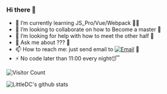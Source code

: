 ### Hi there 👋

- 🌱 I’m currently learning JS_Pro/Vue/Webpack 😶‍🌫️
- 👯 I’m looking to collaborate on how to Become a master 🤡
- 🤔 I’m looking for help with how to meet the other half 🥺
- 💬 Ask me about ??? 👻
- 📫 How to reach me: just send email to [![Email](https://img.shields.io/badge/-1187061276@qq.com-1e87f0?style=flat-square&logo=Gmail&logoColor=fff)]() 🤩
- ⚡ No code later than 11:00 every night😴

![Visitor Count](https://visitor-badge.laobi.icu/badge?page_id=LittleDC)

![LittleDC's github stats](https://github-readme-stats.vercel.app/api/?username=LittleDC&show_icons=true&theme=dracula)

<!--
**LittleDC/LittleDC** is a ✨ _special_ ✨ repository because its `README.md` (this file) appears on your GitHub profile.

Here are some ideas to get you started:

- 🔭 I’m currently working on ...
- 🌱 I’m currently learning ...
- 👯 I’m looking to collaborate on ...
- 🤔 I’m looking for help with ...
- 💬 Ask me about ...
- 📫 How to reach me: ...
- 😄 Pronouns: ...
- ⚡ Fun fact: ...
-->
